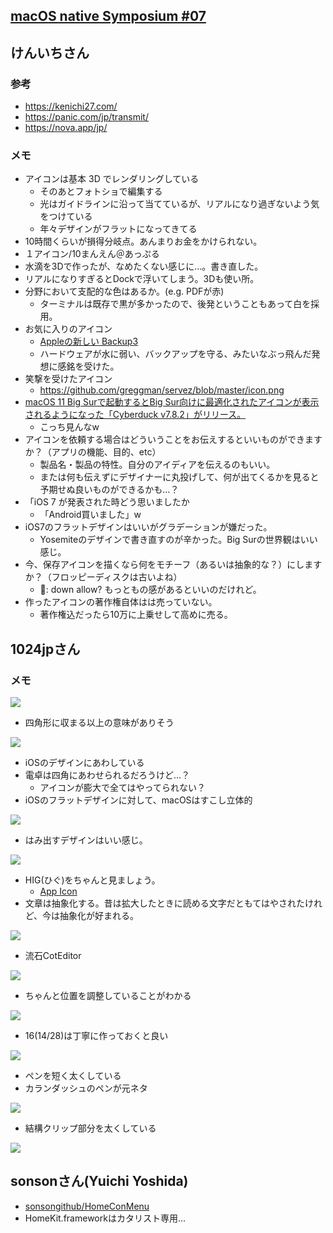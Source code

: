 ## [macOS native Symposium \#07](https://macos-native.connpass.com/event/243867/)

## けんいちさん
### 参考
- https://kenichi27.com/
- https://panic.com/jp/transmit/
- https://nova.app/jp/

### メモ

- アイコンは基本 3D でレンダリングしている
  - そのあとフォトショで編集する
  - 光はガイドラインに沿って当てているが、リアルになり過ぎないよう気をつけている
  - 年々デザインがフラットになってきてる
- 10時間くらいが損得分岐点。あんまりお金をかけられない。
- １アイコン/10まんえん＠あっぷる
- 水滴を3Dで作ったが、なめたくない感じに…。書き直した。
- リアルになりすぎるとDockで浮いてしまう。3Dも使い所。
- 分野において支配的な色はあるか。(e.g. PDFが赤)
	- ターミナルは既存で黒が多かったので、後発ということもあって白を採用。
- 	お気に入りのアイコン
    -  [Appleの新しい Backup3](https://walkinosaka.xyz/2005/10/08/apple%E3%81%AE%E6%96%B0%E3%81%97%E3%81%84-backup3/)
    -  ハードウェアが水に弱い、バックアップを守る、みたいなぶっ飛んだ発想に感銘を受けた。
-  笑撃を受けたアイコン
    -  https://github.com/greggman/servez/blob/master/icon.png
- [macOS 11 Big Surで起動するとBig Sur向けに最適化されたアイコンが表示されるようになった「Cyberduck v7\.8\.2」がリリース。](https://applech2.com/archives/20210128-cyberduck-for-macos-11-big-sur-icon.html)
    - こっち見んなw
- アイコンを依頼する場合はどういうことをお伝えするといいものができますか？（アプリの機能、目的、etc）
    - 製品名・製品の特性。自分のアイディアを伝えるのもいい。
    - または何も伝えずにデザイナーに丸投げして、何が出てくるかを見ると予期せぬ良いものができるかも…？
- 「iOS 7 が発表された時どう思いましたか
    - 「Android買いました」w
- iOS7のフラットデザインはいいがグラデーションが嫌だった。
    - Yosemiteのデザインで書き直すのが辛かった。Big Surの世界観はいい感じ。
- 今、保存アイコンを描くなら何をモチーフ（あるいは抽象的な？）にしますか？（フロッピーディスクは古いよね）
    - 􀈄: down allow? もっともの感があるといいのだけれど。
- 作ったアイコンの著作権自体はは売っていない。
    - 著作権込だったら10万に上乗せして高めに売る。

## 1024jpさん

### メモ

![](https://i.imgur.com/54APyfD.jpg)

- 四角形に収まる以上の意味がありそう

![](https://i.imgur.com/RNZHavd.jpg)

- iOSのデザインにあわしている
- 電卓は四角にあわせられるだろうけど…？
    - アイコンが膨大で全てはやってられない？
- iOSのフラットデザインに対して、macOSはすこし立体的

![](https://i.imgur.com/GLflGDB.jpg)

- はみ出すデザインはいい感じ。

![](https://i.imgur.com/mBPCzxs.jpg)

- HIG(ひぐ)をちゃんと見ましょう。
    - [App Icon](https://developer.apple.com/design/human-interface-guidelines/macos/icons-and-images/app-icon/)
- 文章は抽象化する。昔は拡大したときに読める文字だともてはやされたけれど、今は抽象化が好まれる。

![](https://i.imgur.com/p54cTNG.jpg)

- 流石CotEditor

![](https://i.imgur.com/8mQgCTS.jpg)

- ちゃんと位置を調整していることがわかる

![](https://i.imgur.com/69CX2rD.jpg)

- 16(14/28)は丁寧に作っておくと良い

![](https://i.imgur.com/NBPXeU6.jpg)

- ペンを短く太くしている
- カランダッシュのペンが元ネタ

![](https://i.imgur.com/NUDmZFS.jpg)

- 結構クリップ部分を太くしている

![](https://i.imgur.com/vUbseDU.jpg)

## sonsonさん(Yuichi Yoshida)

- [sonsongithub/HomeConMenu](https://github.com/sonsongithub/HomeConMenu)
- HomeKit.frameworkはカタリスト専用…
